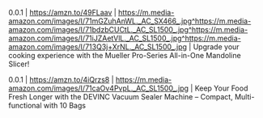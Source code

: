 0.0.1 | https://amzn.to/49FLaav | https://m.media-amazon.com/images/I/71mGZuhAnWL._AC_SX466_.jpg^https://m.media-amazon.com/images/I/71bdzbCUCtL._AC_SL1500_.jpg^https://m.media-amazon.com/images/I/71iJZAetVlL._AC_SL1500_.jpg^https://m.media-amazon.com/images/I/713Q3j+XrNL._AC_SL1500_.jpg | Upgrade your cooking experience with the Mueller Pro-Series All-in-One Mandoline Slicer!

0.0.1 | https://amzn.to/4iQrzs8 | https://m.media-amazon.com/images/I/71caOv4PvpL._AC_SL1500_.jpg | Keep Your Food Fresh Longer with the DEVINC Vacuum Sealer Machine – Compact, Multi-functional with 10 Bags

